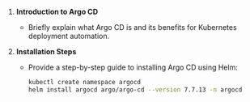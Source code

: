 
1. **Introduction to Argo CD**
   - Briefly explain what Argo CD is and its benefits for Kubernetes deployment automation.

3. **Installation Steps**
   - Provide a step-by-step guide to installing Argo CD using Helm:
     ```bash
     kubectl create namespace argocd
     helm install argocd argo/argo-cd --version 7.7.13 -n argocd
     ```
